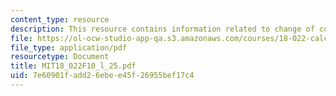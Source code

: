 ```yaml
---
content_type: resource
description: This resource contains information related to change of coordinates.
file: https://ol-ocw-studio-app-qa.s3.amazonaws.com/courses/18-022-calculus-of-several-variables-fall-2010/7e60901fadd26ebee45f26955bef17c4_MIT18_022F10_l_25.pdf
file_type: application/pdf
resourcetype: Document
title: MIT18_022F10_l_25.pdf
uid: 7e60901f-add2-6ebe-e45f-26955bef17c4
---
```

